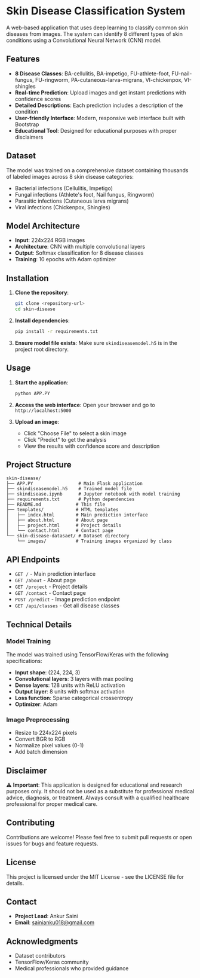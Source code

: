 # Skin Disease Classification System

A web-based application that uses deep learning to classify common skin diseases from images. The system can identify 8 different types of skin conditions using a Convolutional Neural Network (CNN) model.

## Features

- **8 Disease Classes**: BA-cellulitis, BA-impetigo, FU-athlete-foot, FU-nail-fungus, FU-ringworm, PA-cutaneous-larva-migrans, VI-chickenpox, VI-shingles
- **Real-time Prediction**: Upload images and get instant predictions with confidence scores
- **Detailed Descriptions**: Each prediction includes a description of the condition
- **User-friendly Interface**: Modern, responsive web interface built with Bootstrap
- **Educational Tool**: Designed for educational purposes with proper disclaimers

## Dataset

The model was trained on a comprehensive dataset containing thousands of labeled images across 8 skin disease categories:
- Bacterial infections (Cellulitis, Impetigo)
- Fungal infections (Athlete's foot, Nail fungus, Ringworm)
- Parasitic infections (Cutaneous larva migrans)
- Viral infections (Chickenpox, Shingles)

## Model Architecture

- **Input**: 224x224 RGB images
- **Architecture**: CNN with multiple convolutional layers
- **Output**: Softmax classification for 8 disease classes
- **Training**: 10 epochs with Adam optimizer

## Installation

1. **Clone the repository**:
   ```bash
   git clone <repository-url>
   cd skin-disease
   ```

2. **Install dependencies**:
   ```bash
   pip install -r requirements.txt
   ```

3. **Ensure model file exists**:
   Make sure `skindiseasemodel.h5` is in the project root directory.

## Usage

1. **Start the application**:
   ```bash
   python APP.PY
   ```

2. **Access the web interface**:
   Open your browser and go to `http://localhost:5000`

3. **Upload an image**:
   - Click "Choose File" to select a skin image
   - Click "Predict" to get the analysis
   - View the results with confidence score and description

## Project Structure

```
skin-disease/
├── APP.PY                 # Main Flask application
├── skindiseasemodel.h5    # Trained model file
├── skindisease.ipynb      # Jupyter notebook with model training
├── requirements.txt       # Python dependencies
├── README.md             # This file
├── templates/            # HTML templates
│   ├── index.html        # Main prediction interface
│   ├── about.html        # About page
│   ├── project.html      # Project details
│   └── contact.html      # Contact page
└── skin-disease-datasaet/ # Dataset directory
    └── images/           # Training images organized by class
```

## API Endpoints

- `GET /` - Main prediction interface
- `GET /about` - About page
- `GET /project` - Project details
- `GET /contact` - Contact page
- `POST /predict` - Image prediction endpoint
- `GET /api/classes` - Get all disease classes

## Technical Details

### Model Training
The model was trained using TensorFlow/Keras with the following specifications:
- **Input shape**: (224, 224, 3)
- **Convolutional layers**: 3 layers with max pooling
- **Dense layers**: 128 units with ReLU activation
- **Output layer**: 8 units with softmax activation
- **Loss function**: Sparse categorical crossentropy
- **Optimizer**: Adam

### Image Preprocessing
- Resize to 224x224 pixels
- Convert BGR to RGB
- Normalize pixel values (0-1)
- Add batch dimension

## Disclaimer

⚠️ **Important**: This application is designed for educational and research purposes only. It should not be used as a substitute for professional medical advice, diagnosis, or treatment. Always consult with a qualified healthcare professional for proper medical care.

## Contributing

Contributions are welcome! Please feel free to submit pull requests or open issues for bugs and feature requests.

## License

This project is licensed under the MIT License - see the LICENSE file for details.

## Contact

- **Project Lead**: Ankur Saini
- **Email**: sainianku018@gmail.com

## Acknowledgments

- Dataset contributors
- TensorFlow/Keras community
- Medical professionals who provided guidance 
